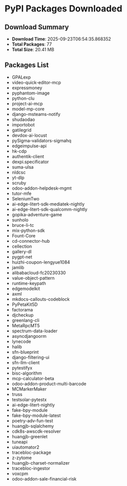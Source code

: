 # PyPI Packages Downloaded

## Download Summary
- **Download Time**: 2025-09-23T06:54:35.868352
- **Total Packages**: 77
- **Total Size**: 20.41 MB

## Packages List
- GPALexp
- video-quick-editor-mcp
- expressmoney
- pyphantom-image
- python-clu
- project-ai-mcp
- model-mp-core
- django-msteams-notify
- shudaodao
- importobot
- gatilegrid
- devdox-ai-locust
- pySigma-validators-sigmahq
- edgeimpulse-api
- hk-cdp
- authentik-client
- dexpi.specificator
- suma-ulsa
- nldcsc
- yt-dlp
- scruby
- odoo-addon-helpdesk-mgmt
- tutor-mfe
- SeleniumTwo
- ai-edge-litert-sdk-mediatek-nightly
- ai-edge-litert-sdk-qualcomm-nightly
- gopika-adventure-game
- sunholo
- bruce-li-tc
- mix-python-sdk
- Fount-Core
- cd-connector-hub
- cellection
- gallery-dl
- pygpt-net
- huizhi-coupon-lengyue1084
- jamlib
- alibabacloud-fc20230330
- value-object-pattern
- runtime-keypath
- edgemodelkit
- axml
- mkdocs-callouts-codeblock
- PyPetaKit5D
- factorama
- djcheckup
- greenlang-cli
- MetaRpcMT5
- spectrum-data-loader
- asyncdjangoorm
- lynecode
- halib
- sfn-blueprint
- django-filtering-ui
- sfn-llm-client
- pytestifyx
- bisc-algorithm
- mcp-calculator-beta
- odoo-addon-product-multi-barcode
- MCMarkerMaker
- truss
- testsolar-pytestx
- ai-edge-litert-nightly
- fake-bpy-module
- fake-bpy-module-latest
- poetry-adv-fun-test
- huangjb-sqlalchemy
- cdk8s-awscdk-resolver
- huangjb-greenlet
- tuneapi
- uiautomator2
- tracebloc-package
- z-zytome
- huangjb-charset-normalizer
- tracebloc-ingestor
- voxcpm
- odoo-addon-sale-financial-risk
